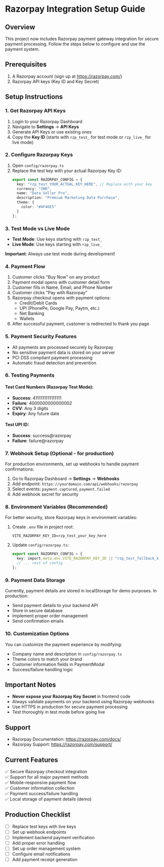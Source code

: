 # Razorpay Integration Setup Guide

## Overview
This project now includes Razorpay payment gateway integration for secure payment processing. Follow the steps below to configure and use the payment system.

## Prerequisites
1. A Razorpay account (sign up at https://razorpay.com/)
2. Razorpay API keys (Key ID and Key Secret)

## Setup Instructions

### 1. Get Razorpay API Keys
1. Login to your Razorpay Dashboard
2. Navigate to **Settings** → **API Keys**
3. Generate API Keys or use existing ones
4. Copy the **Key ID** (starts with `rzp_test_` for test mode or `rzp_live_` for live mode)

### 2. Configure Razorpay Keys
1. Open `config/razorpay.ts`
2. Replace the test key with your actual Razorpay Key ID:
   ```typescript
   export const RAZORPAY_CONFIG = {
     key: "rzp_test_YOUR_ACTUAL_KEY_HERE", // Replace with your key
     currency: "INR",
     name: "Data Seller Pro",
     description: "Premium Marketing Data Purchase",
     theme: {
       color: "#4F46E5"
     }
   };
   ```

### 3. Test Mode vs Live Mode
- **Test Mode**: Use keys starting with `rzp_test_`
- **Live Mode**: Use keys starting with `rzp_live_`

**Important**: Always use test mode during development!

### 4. Payment Flow
1. Customer clicks "Buy Now" on any product
2. Payment modal opens with customer detail form
3. Customer fills in Name, Email, and Phone Number
4. Customer clicks "Pay with Razorpay"
5. Razorpay checkout opens with payment options:
   - Credit/Debit Cards
   - UPI (PhonePe, Google Pay, Paytm, etc.)
   - Net Banking
   - Wallets
6. After successful payment, customer is redirected to thank you page

### 5. Payment Security Features
- All payments are processed securely by Razorpay
- No sensitive payment data is stored on your server
- PCI DSS compliant payment processing
- Automatic fraud detection and prevention

### 6. Testing Payments

#### Test Card Numbers (Razorpay Test Mode):
- **Success**: 4111111111111111
- **Failure**: 4000000000000002
- **CVV**: Any 3 digits
- **Expiry**: Any future date

#### Test UPI ID:
- **Success**: success@razorpay
- **Failure**: failure@razorpay

### 7. Webhook Setup (Optional - for production)
For production environments, set up webhooks to handle payment confirmations:

1. Go to Razorpay Dashboard → **Settings** → **Webhooks**
2. Add endpoint: `https://yourdomain.com/api/webhooks/razorpay`
3. Select events: `payment.captured`, `payment.failed`
4. Add webhook secret for security

### 8. Environment Variables (Recommended)
For better security, store Razorpay keys in environment variables:

1. Create `.env` file in project root:
   ```
   VITE_RAZORPAY_KEY_ID=rzp_test_your_key_here
   ```

2. Update `config/razorpay.ts`:
   ```typescript
   export const RAZORPAY_CONFIG = {
     key: import.meta.env.VITE_RAZORPAY_KEY_ID || "rzp_test_fallback_key",
     // ... rest of config
   };
   ```

### 9. Payment Data Storage
Currently, payment details are stored in localStorage for demo purposes. In production:
- Send payment details to your backend API
- Store in secure database
- Implement proper order management
- Send confirmation emails

### 10. Customization Options
You can customize the payment experience by modifying:
- Company name and description in `config/razorpay.ts`
- Theme colors to match your brand
- Customer information fields in PaymentModal
- Success/failure handling logic

## Important Notes
- **Never expose your Razorpay Key Secret** in frontend code
- Always validate payments on your backend using Razorpay webhooks
- Use HTTPS in production for secure payment processing
- Test thoroughly in test mode before going live

## Support
- Razorpay Documentation: https://razorpay.com/docs/
- Razorpay Support: https://razorpay.com/support/

## Current Features
✅ Secure Razorpay checkout integration  
✅ Support for all major payment methods  
✅ Mobile-responsive payment flow  
✅ Customer information collection  
✅ Payment success/failure handling  
✅ Local storage of payment details (demo)  

## Production Checklist
- [ ] Replace test keys with live keys
- [ ] Set up webhook endpoints
- [ ] Implement backend payment verification
- [ ] Add proper error handling
- [ ] Set up order management system
- [ ] Configure email notifications
- [ ] Add payment receipt generation